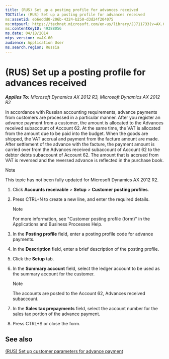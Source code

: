 ```yaml
---
title: (RUS) Set up a posting profile for advances received
TOCTitle: (RUS) Set up a posting profile for advances received
ms:assetid: eb6eddd0-206b-4324-b250-d3d24f204075
ms:mtpsurl: https://technet.microsoft.com/en-us/library/JJ711733(v=AX.60)
ms:contentKeyID: 49388056
ms.date: 04/18/2014
mtps_version: v=AX.60
audience: Application User
ms.search.region: Russia
---
```


# (RUS) Set up a posting profile for advances received 


_**Applies To:** Microsoft Dynamics AX 2012 R3, Microsoft Dynamics AX 2012 R2_

In accordance with Russian accounting requirements, advance payments from customers are processed in a particular manner. After you register an advance payment from a customer, the amount is allocated to the Advances received subaccount of Account 62. At the same time, the VAT is allocated from the amount due to be paid into the budget. When the goods are shipped, the VAT accrual and payment from the facture amount are made. After settlement of the advance with the facture, the payment amount is carried over from the Advances received subaccount of Account 62 to the debtor debts subaccount of Account 62. The amount that is accrued from VAT is reversed and the reversed advance is reflected in the purchase book.


> [!NOTE]
> <P>This topic has not been fully updated for Microsoft Dynamics AX 2012 R2.</P>



1.  Click **Accounts receivable** \> **Setup** \> **Customer posting profiles**.

2.  Press CTRL+N to create a new line, and enter the required details.
    

    > [!NOTE]
    > <P>For more information, see "Customer posting profile (form)" in the Applications and Business Processes Help.</P>



3.  In the **Posting profile** field, enter a posting profile code for advance payments.

4.  In the **Description** field, enter a brief description of the posting profile.

5.  Click the **Setup** tab.

6.  In the **Summary account** field, select the ledger account to be used as the summary account for the customer.
    

    > [!NOTE]
    > <P>The accounts are posted to the Account 62, Advances received subaccount.</P>



7.  In the **Sales tax prepayments** field, select the account number for the sales tax portion of the advance payment.

8.  Press CTRL+S or close the form.

## See also

[(RUS) Set up customer parameters for advance payment](rus-set-up-customer-parameters-for-advance-payment.md)

  


